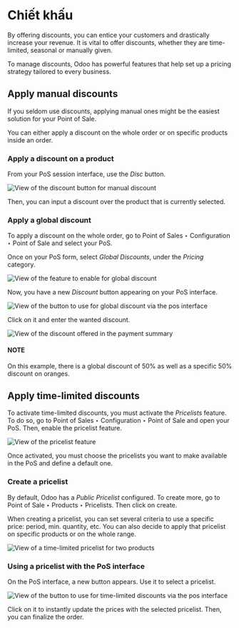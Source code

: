 # Chiết khấu

By offering discounts, you can entice your customers and drastically
increase your revenue. It is vital to offer discounts, whether they are
time-limited, seasonal or manually given.

To manage discounts, Odoo has powerful features that help set up a
pricing strategy tailored to every business.

## Apply manual discounts

If you seldom use discounts, applying manual ones might be the easiest
solution for your Point of Sale.

You can either apply a discount on the whole order or on specific
products inside an order.

### Apply a discount on a product

From your PoS session interface, use the *Disc* button.

![View of the discount button for manual discount](applications/sales/point_of_sale/pricing/discounts/discounts_01.png)

Then, you can input a discount over the product that is currently
selected.

### Apply a global discount

To apply a discount on the whole order, go to Point of
Sales ‣ Configuration ‣ Point of Sale and select your PoS.

Once on your PoS form, select *Global Discounts*, under the *Pricing* category.

![View of the feature to enable for global discount](applications/sales/point_of_sale/pricing/discounts/discounts_02.png)

Now, you have a new *Discount* button appearing on your PoS interface.

![View of the button to use for global discount via the pos interface](applications/sales/point_of_sale/pricing/discounts/discounts_03.png)

Click on it and enter the wanted discount.

![View of the discount offered in the payment summary](applications/sales/point_of_sale/pricing/discounts/discounts_04.png)

#### NOTE
On this example, there is a global discount of 50% as well as a specific
50% discount on oranges.

## Apply time-limited discounts

To activate time-limited discounts, you must activate the *Pricelists*
feature. To do so, go to Point of Sales ‣
Configuration ‣ Point of Sale and open your PoS. Then, enable the
pricelist feature.

![View of the pricelist feature](applications/sales/point_of_sale/pricing/discounts/discounts_05.png)

Once activated, you must choose the pricelists you want to make
available in the PoS and define a default one.

### Create a pricelist

By default, Odoo has a *Public Pricelist* configured. To create more,
go to Point of Sale ‣ Products ‣ Pricelists. Then
click on create.

When creating a pricelist, you can set several criteria to use a
specific price: period, min. quantity, etc. You can also decide to apply
that pricelist on specific products or on the whole range.

![View of a time-limited pricelist for two products](applications/sales/point_of_sale/pricing/discounts/discounts_06.png)

### Using a pricelist with the PoS interface

On the PoS interface, a new button appears. Use it to select a
pricelist.

![View of the button to use for time-limited discounts via the pos interface](applications/sales/point_of_sale/pricing/discounts/discounts_07.png)

Click on it to instantly update the prices with the selected pricelist. Then, you can finalize the order.
